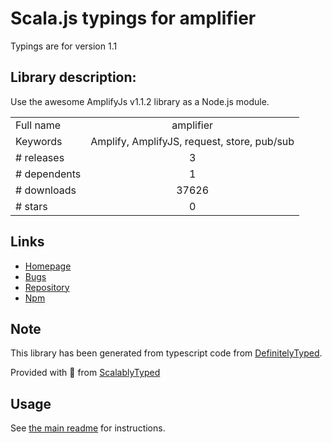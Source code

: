 
# Scala.js typings for amplifier

Typings are for version 1.1

## Library description:
Use the awesome AmplifyJs v1.1.2 library as a Node.js module.

|                    |                 |
| ------------------ | :-------------: |
| Full name          | amplifier |
| Keywords           | Amplify, AmplifyJS, request, store, pub/sub |
| # releases         | 3 |
| # dependents       | 1 |
| # downloads        | 37626 |
| # stars            | 0 |

## Links
- [Homepage](https://github.com/robertohuertasm/amplifier)
- [Bugs](https://github.com/robertohuertasm/amplifier/issues)
- [Repository](https://github.com/robertohuertasm/amplifier)
- [Npm](https://www.npmjs.com/package/amplifier)
    


## Note
This library has been generated from typescript code from [DefinitelyTyped](https://definitelytyped.org).

Provided with :purple_heart: from [ScalablyTyped](https://github.com/oyvindberg/ScalablyTyped)

## Usage
See [the main readme](../../readme.md) for instructions.


